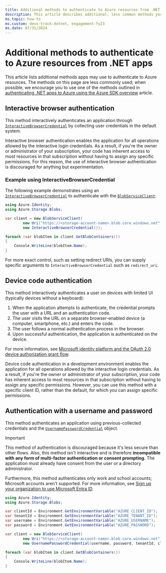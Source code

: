 ```yaml
---
title: Additional methods to authenticate to Azure resources from .NET apps
description: This article describes additional, less common methods you can use to authenticate your .NET app to Azure resources. 
ms.topic: how-to
ms.custom: devx-track-dotnet, engagement-fy23
ms.date: 07/31/2024
---
```


# Additional methods to authenticate to Azure resources from .NET apps

This article lists additional methods apps may use to authenticate to Azure resources. The methods on this page are less commonly used; when possible, we encourage you to use one of the methods outlined in [authenticating .NET apps to Azure using the Azure SDK overview](./index.md) article.

## Interactive browser authentication

This method interactively authenticates an application through [`InteractiveBrowserCredential`](/dotnet/api/azure.identity.interactivebrowsercredential) by collecting user credentials in the default system.

Interactive browser authentication enables the application for all operations allowed by the interactive login credentials. As a result, if you're the owner or administrator of your subscription, your code has inherent access to most resources in that subscription without having to assign any specific permissions. For this reason, the use of interactive browser authentication is discouraged for anything but experimentation.

### Example using InteractiveBrowserCredential

The following example demonstrates using an [`InteractiveBrowserCredential`](/dotnet/api/azure.identity.interactivebrowsercredential) to authenticate with the [`BlobServiceClient`](/dotnet/api/azure.storage.blobs.blobserviceclient):

```csharp
using Azure.Identity;
using Azure.Storage.Blobs;

var client = new BlobServiceClient(
        new Uri("https://<storage-account-name>.blob.core.windows.net"),
        new InteractiveBrowserCredential());

foreach (var blobItem in client.GetBlobContainers())
{
    Console.WriteLine(blobItem.Name);
}
```

For more exact control, such as setting redirect URIs, you can supply specific arguments to `InteractiveBrowserCredential` such as `redirect_uri`.

## Device code authentication

This method interactively authenticates a user on devices with limited UI (typically devices without a keyboard):

1. When the application attempts to authenticate, the credential prompts the user with a URL and an authentication code.
1. The user visits the URL on a separate browser-enabled device (a computer, smartphone, etc.) and enters the code.
1. The user follows a normal authentication process in the browser.
1. Upon successful authentication, the application is authenticated on the device.

For more information, see [Microsoft identity platform and the OAuth 2.0 device authorization grant flow](/entra/identity-platform/v2-oauth2-device-code).

Device code authentication in a development environment enables the application for all operations allowed by the interactive login credentials. As a result, if you're the owner or administrator of your subscription, your code has inherent access to most resources in that subscription without having to assign any specific permissions. However, you can use this method with a specific client ID, rather than the default, for which you can assign specific permissions.

## Authentication with a username and password

This method authenticates an application using previous-collected credentials and the [`UsernamePasswordCredential`](/dotnet/api/azure.identity.usernamepasswordcredential) object.

> [!IMPORTANT]
> This method of authentication is discouraged because it's less secure than other flows. Also, this method isn't interactive and is therefore **incompatible with any form of multi-factor authentication or consent prompting.** The application must already have consent from the user or a directory administrator.
>
> Furthermore, this method authenticates only work and school accounts; Microsoft accounts aren't supported. For more information, see [Sign up your organization to use Microsoft Entra ID](/entra/fundamentals/sign-up-organization).

```csharp
using Azure.Identity;
using Azure.Storage.Blobs;

var clientId = Environment.GetEnvironmentVariable("AZURE_CLIENT_ID");
var tenantId = Environment.GetEnvironmentVariable("AZURE_TENANT_ID");
var username = Environment.GetEnvironmentVariable("AZURE_USERNAME");
var password = Environment.GetEnvironmentVariable("AZURE_PASSWORD");

var client = new BlobServiceClient(
        new Uri("https://<storage-account-name>.blob.core.windows.net"),
        new UsernamePasswordCredential(username, password, tenantId, clientId));

foreach (var blobItem in client.GetBlobContainers())
{
    Console.WriteLine(blobItem.Name);
}
```

